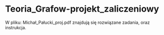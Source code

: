 # Teoria_Grafow-projekt_zaliczeniowy

W pliku: Michał_Pałucki_proj.pdf znajdują się rozwiązane zadania, oraz instrukcja.
